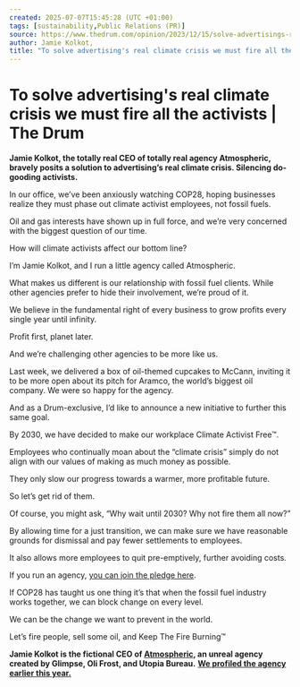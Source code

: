 ```yaml
---
created: 2025-07-07T15:45:28 (UTC +01:00)
tags: [sustainability,Public Relations (PR)]
source: https://www.thedrum.com/opinion/2023/12/15/solve-advertisings-real-climate-crisis-we-must-fire-all-the-activists
author: Jamie Kolkot,
title: "To solve advertising's real climate crisis we must fire all the activists | The Drum"
---
```


# To solve advertising's real climate crisis we must fire all the activists | The Drum

**Jamie Kolkot, the totally real CEO of totally real agency Atmospheric, bravely posits a solution to advertising’s real climate crisis. Silencing do-gooding activists.**

In our office, we’ve been anxiously watching COP28, hoping businesses realize they must phase out climate activist employees, not fossil fuels.

Oil and gas interests have shown up in full force, and we’re very concerned with the biggest question of our time.

How will climate activists affect our bottom line?

I’m Jamie Kolkot, and I run a little agency called Atmospheric.

What makes us different is our relationship with fossil fuel clients. While other agencies prefer to hide their involvement, we’re proud of it.

We believe in the fundamental right of every business to grow profits every single year until infinity.

Profit first, planet later.

And we’re challenging other agencies to be more like us.

Last week, we delivered a box of oil-themed cupcakes to McCann, inviting it to be more open about its pitch for Aramco, the world’s biggest oil company. We were so happy for the agency.

And as a Drum-exclusive, I’d like to announce a new initiative to further this same goal.

By 2030, we have decided to make our workplace Climate Activist Free™.

Employees who continually moan about the “climate crisis” simply do not align with our values of making as much money as possible.

They only slow our progress towards a warmer, more profitable future.

So let’s get rid of them.

Of course, you might ask, “Why wait until 2030? Why not fire them all now?”

By allowing time for a just transition, we can make sure we have reasonable grounds for dismissal and pay fewer settlements to employees.

It also allows more employees to quit pre-emptively, further avoiding costs.

If you run an agency, [you can join the pledge here](https://www.atmospheric.agency/climate-activist-free).

If COP28 has taught us one thing it’s that when the fossil fuel industry works together, we can block change on every level.

We can be the change we want to prevent in the world.

Let’s fire people, sell some oil, and Keep The Fire Burning™

**Jamie Kolkot is the fictional CEO of [Atmospheric](https://www.atmospheric.agency/), an unreal agency created by Glimpse, Oli Frost, and Utopia Bureau.** [**We profiled the agency earlier this year.**](https://www.thedrum.com/news/2023/11/23/why-fake-agency-pitching-saudi-aramco-s-account)
